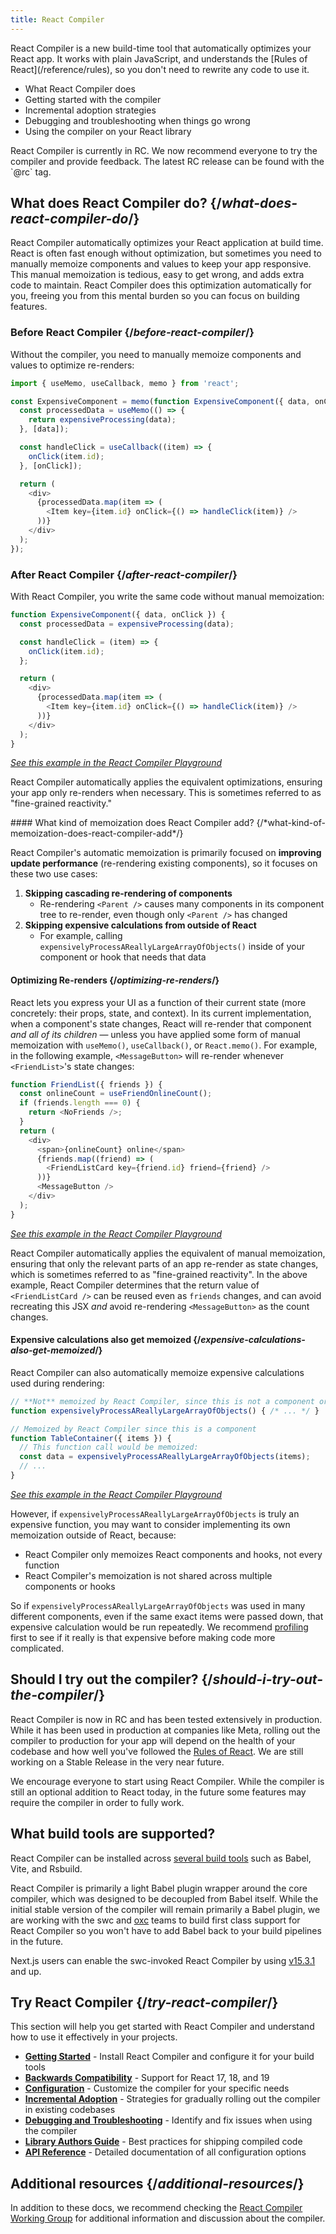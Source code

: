 ```yaml
---
title: React Compiler
---
```


<Intro>
React Compiler is a new build-time tool that automatically optimizes your React app. It works with plain JavaScript, and understands the [Rules of React](/reference/rules), so you don't need to rewrite any code to use it.
</Intro>

<YouWillLearn>

* What React Compiler does
* Getting started with the compiler
* Incremental adoption strategies
* Debugging and troubleshooting when things go wrong
* Using the compiler on your React library

</YouWillLearn>

<Note>
React Compiler is currently in RC. We now recommend everyone to try the compiler and provide feedback. The latest RC release can be found with the `@rc` tag.
</Note>

## What does React Compiler do? {/*what-does-react-compiler-do*/}

React Compiler automatically optimizes your React application at build time. React is often fast enough without optimization, but sometimes you need to manually memoize components and values to keep your app responsive. This manual memoization is tedious, easy to get wrong, and adds extra code to maintain. React Compiler does this optimization automatically for you, freeing you from this mental burden so you can focus on building features.

### Before React Compiler {/*before-react-compiler*/}

Without the compiler, you need to manually memoize components and values to optimize re-renders:

```js
import { useMemo, useCallback, memo } from 'react';

const ExpensiveComponent = memo(function ExpensiveComponent({ data, onClick }) {
  const processedData = useMemo(() => {
    return expensiveProcessing(data);
  }, [data]);

  const handleClick = useCallback((item) => {
    onClick(item.id);
  }, [onClick]);

  return (
    <div>
      {processedData.map(item => (
        <Item key={item.id} onClick={() => handleClick(item)} />
      ))}
    </div>
  );
});
```

### After React Compiler {/*after-react-compiler*/}

With React Compiler, you write the same code without manual memoization:

```js
function ExpensiveComponent({ data, onClick }) {
  const processedData = expensiveProcessing(data);

  const handleClick = (item) => {
    onClick(item.id);
  };

  return (
    <div>
      {processedData.map(item => (
        <Item key={item.id} onClick={() => handleClick(item)} />
      ))}
    </div>
  );
}
```

_[See this example in the React Compiler Playground](https://playground.react.dev/#N4Igzg9grgTgxgUxALhAMygOzgFwJYSYAEAogB4AOCmYeAbggMIQC2Fh1OAFMEQCYBDHAIA0RQowA2eOAGsiAXwCURYAB1iROITA4iFGBERgwCPgBEhAogF4iCStVoMACoeO1MAcy6DhSgG4NDSItHT0ACwFMPkkmaTlbIi48HAQWFRsAPlUQ0PFMKRlZFLSWADo8PkC8hSDMPJgEHFhiLjzQgB4+eiyO-OADIwQTM0thcpYBClL02xz2zXz8zoBJMqJZBABPG2BU9Mq+BQKiuT2uTJyomLizkoOMk4B6PqX8pSUFfs7nnro3qEapgFCAFEA)_

React Compiler automatically applies the equivalent optimizations, ensuring your app only re-renders when necessary. This is sometimes referred to as "fine-grained reactivity."

<DeepDive>
#### What kind of memoization does React Compiler add? {/*what-kind-of-memoization-does-react-compiler-add*/}

React Compiler's automatic memoization is primarily focused on **improving update performance** (re-rendering existing components), so it focuses on these two use cases:

1. **Skipping cascading re-rendering of components**
    * Re-rendering `<Parent />` causes many components in its component tree to re-render, even though only `<Parent />` has changed
1. **Skipping expensive calculations from outside of React**
    * For example, calling `expensivelyProcessAReallyLargeArrayOfObjects()` inside of your component or hook that needs that data

#### Optimizing Re-renders {/*optimizing-re-renders*/}

React lets you express your UI as a function of their current state (more concretely: their props, state, and context). In its current implementation, when a component's state changes, React will re-render that component _and all of its children_ — unless you have applied some form of manual memoization with `useMemo()`, `useCallback()`, or `React.memo()`. For example, in the following example, `<MessageButton>` will re-render whenever `<FriendList>`'s state changes:

```javascript
function FriendList({ friends }) {
  const onlineCount = useFriendOnlineCount();
  if (friends.length === 0) {
    return <NoFriends />;
  }
  return (
    <div>
      <span>{onlineCount} online</span>
      {friends.map((friend) => (
        <FriendListCard key={friend.id} friend={friend} />
      ))}
      <MessageButton />
    </div>
  );
}
```
[_See this example in the React Compiler Playground_](https://playground.react.dev/#N4Igzg9grgTgxgUxALhAMygOzgFwJYSYAEAYjHgpgCYAyeYOAFMEWuZVWEQL4CURwADrEicQgyKEANnkwIAwtEw4iAXiJQwCMhWoB5TDLmKsTXgG5hRInjRFGbXZwB0UygHMcACzWr1ABn4hEWsYBBxYYgAeADkIHQ4uAHoAPksRbisiMIiYYkYs6yiqPAA3FMLrIiiwAAcAQ0wU4GlZBSUcbklDNqikusaKkKrgR0TnAFt62sYHdmp+VRT7SqrqhOo6Bnl6mCoiAGsEAE9VUfmqZzwqLrHqM7ubolTVol5eTOGigFkEMDB6u4EAAhKA4HCEZ5DNZ9ErlLIWYTcEDcIA)

React Compiler automatically applies the equivalent of manual memoization, ensuring that only the relevant parts of an app re-render as state changes, which is sometimes referred to as "fine-grained reactivity". In the above example, React Compiler determines that the return value of `<FriendListCard />` can be reused even as `friends` changes, and can avoid recreating this JSX _and_ avoid re-rendering `<MessageButton>` as the count changes.

#### Expensive calculations also get memoized {/*expensive-calculations-also-get-memoized*/}

React Compiler can also automatically memoize expensive calculations used during rendering:

```js
// **Not** memoized by React Compiler, since this is not a component or hook
function expensivelyProcessAReallyLargeArrayOfObjects() { /* ... */ }

// Memoized by React Compiler since this is a component
function TableContainer({ items }) {
  // This function call would be memoized:
  const data = expensivelyProcessAReallyLargeArrayOfObjects(items);
  // ...
}
```
[_See this example in the React Compiler Playground_](https://playground.react.dev/#N4Igzg9grgTgxgUxALhAejQAgFTYHIQAuumAtgqRAJYBeCAJpgEYCemASggIZyGYDCEUgAcqAGwQwANJjBUAdokyEAFlTCZ1meUUxdMcIcIjyE8vhBiYVECAGsAOvIBmURYSonMCAB7CzcgBuCGIsAAowEIhgYACCnFxioQAyXDAA5gixMDBcLADyzvlMAFYIvGAAFACUmMCYaNiYAHStOFgAvk5OGJgAshTUdIysHNy8AkbikrIKSqpaWvqGIiZmhE6u7p7ymAAqXEwSguZcCpKV9VSEFBodtcBOmAYmYHz0XIT6ALzefgFUYKhCJRBAxeLcJIsVIZLI5PKFYplCqVa63aoAbm6u0wMAQhFguwAPPRAQA+YAfL4dIloUmBMlODogDpAA)

However, if `expensivelyProcessAReallyLargeArrayOfObjects` is truly an expensive function, you may want to consider implementing its own memoization outside of React, because:

- React Compiler only memoizes React components and hooks, not every function
- React Compiler's memoization is not shared across multiple components or hooks

So if `expensivelyProcessAReallyLargeArrayOfObjects` was used in many different components, even if the same exact items were passed down, that expensive calculation would be run repeatedly. We recommend [profiling](https://react.dev/reference/react/useMemo#how-to-tell-if-a-calculation-is-expensive) first to see if it really is that expensive before making code more complicated.
</DeepDive>

## Should I try out the compiler? {/*should-i-try-out-the-compiler*/}

React Compiler is now in RC and has been tested extensively in production. While it has been used in production at companies like Meta, rolling out the compiler to production for your app will depend on the health of your codebase and how well you've followed the [Rules of React](/reference/rules). We are still working on a Stable Release in the very near future.

We encourage everyone to start using React Compiler. While the compiler is still an optional addition to React today, in the future some features may require the compiler in order to fully work.

## What build tools are supported?

React Compiler can be installed across [several build tools](/learn/react-compiler/getting-started) such as Babel, Vite, and Rsbuild.

React Compiler is primarily a light Babel plugin wrapper around the core compiler, which was designed to be decoupled from Babel itself. While the initial stable version of the compiler will remain primarily a Babel plugin, we are working with the swc and [oxc](https://github.com/oxc-project/oxc/issues/10048) teams to build first class support for React Compiler so you won't have to add Babel back to your build pipelines in the future.

Next.js users can enable the swc-invoked React Compiler by using [v15.3.1](https://github.com/vercel/next.js/releases/tag/v15.3.1) and up.

## Try React Compiler {/*try-react-compiler*/}

This section will help you get started with React Compiler and understand how to use it effectively in your projects.

* **[Getting Started](/learn/react-compiler/getting-started)** - Install React Compiler and configure it for your build tools
* **[Backwards Compatibility](/learn/react-compiler/compatibility)** - Support for React 17, 18, and 19
* **[Configuration](/learn/react-compiler/configuration)** - Customize the compiler for your specific needs
* **[Incremental Adoption](/learn/react-compiler/incremental-adoption)** - Strategies for gradually rolling out the compiler in existing codebases
* **[Debugging and Troubleshooting](/learn/react-compiler/debugging)** - Identify and fix issues when using the compiler
* **[Library Authors Guide](/learn/react-compiler/library-authors)** - Best practices for shipping compiled code
* **[API Reference](/reference/react/react-compiler)** - Detailed documentation of all configuration options

## Additional resources {/*additional-resources*/}

In addition to these docs, we recommend checking the [React Compiler Working Group](https://github.com/reactwg/react-compiler) for additional information and discussion about the compiler.

